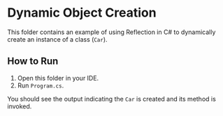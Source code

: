# Dynamic Object Creation

This folder contains an example of using Reflection in C# to dynamically create an instance of a class (`Car`). 

## How to Run

1. Open this folder in your IDE.
2. Run `Program.cs`.

You should see the output indicating the `Car` is created and its method is invoked.
